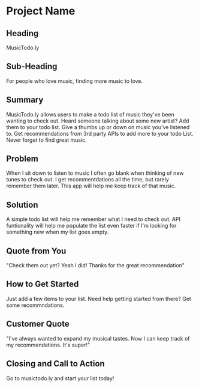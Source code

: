 # Project Name #

<!-- 
> This material was originally posted [here](http://www.quora.com/What-is-Amazons-approach-to-product-development-and-product-management). It is reproduced here for posterities sake.

There is an approach called "working backwards" that is widely used at Amazon. They work backwards from the customer, rather than starting with an idea for a product and trying to bolt customers onto it. While working backwards can be applied to any specific product decision, using this approach is especially important when developing new products or features.

For new initiatives a product manager typically starts by writing an internal press release announcing the finished product. The target audience for the press release is the new/updated product's customers, which can be retail customers or internal users of a tool or technology. Internal press releases are centered around the customer problem, how current solutions (internal or external) fail, and how the new product will blow away existing solutions.

If the benefits listed don't sound very interesting or exciting to customers, then perhaps they're not (and shouldn't be built). Instead, the product manager should keep iterating on the press release until they've come up with benefits that actually sound like benefits. Iterating on a press release is a lot less expensive than iterating on the product itself (and quicker!).

If the press release is more than a page and a half, it is probably too long. Keep it simple. 3-4 sentences for most paragraphs. Cut out the fat. Don't make it into a spec. You can accompany the press release with a FAQ that answers all of the other business or execution questions so the press release can stay focused on what the customer gets. My rule of thumb is that if the press release is hard to write, then the product is probably going to suck. Keep working at it until the outline for each paragraph flows. 

Oh, and I also like to write press-releases in what I call "Oprah-speak" for mainstream consumer products. Imagine you're sitting on Oprah's couch and have just explained the product to her, and then you listen as she explains it to her audience. That's "Oprah-speak", not "Geek-speak".

Once the project moves into development, the press release can be used as a touchstone; a guiding light. The product team can ask themselves, "Are we building what is in the press release?" If they find they're spending time building things that aren't in the press release (overbuilding), they need to ask themselves why. This keeps product development focused on achieving the customer benefits and not building extraneous stuff that takes longer to build, takes resources to maintain, and doesn't provide real customer benefit (at least not enough to warrant inclusion in the press release).
 -->
 
## Heading ##
  MusicTodo.ly

## Sub-Heading ##
  For people who love music, finding more music to love. 

## Summary ##
  MusicTodo.ly allows users to make a todo list of music they've been wanting to check out.   Heard someone talking about some new artist?  Add them to your todo list.  Give a thumbs up or down on music you've listened to.  Get recommendations from 3rd party APIs to add more to your todo List.   Never forget to find great music.

## Problem ##
  When I sit down to listen to music I often go blank when thinking of new tunes to check out.  I get recommentdations all the time, but rarely remember them later.  This app will help me keep track of that music.

## Solution ##
  A simple todo list will help me remember what I need to check out.  API funtionality will help me populate the list even faster if I'm looking for something new when my list goes empty.  

## Quote from You ##
  "Check them out yet?  Yeah I did!  Thanks for the great recommendation"

## How to Get Started ##
  Just add a few items to your list.  Need help getting started from there?  Get some recommndations.  

## Customer Quote ##
  "I've always wanted to expand my musical tastes.  Now I can keep track of my recommendations.  It's super!"

## Closing and Call to Action ##
  Go to musictodo.ly and start your list today!